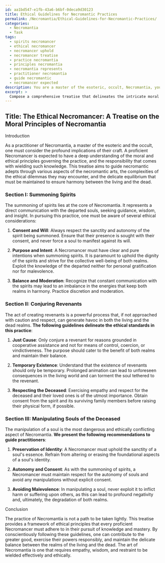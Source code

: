 ```yaml
---
id: aa1bd547-e1fb-43a6-b6bf-0deca9d30123
title: Ethical Guidelines for Necromantic Practices
permalink: /Necromantia/Ethical-Guidelines-for-Necromantic-Practices/
categories:
  - Necromantia
  - Task
tags:
  - spirits necromancer
  - ethical necromancer
  - necromancer uphold
  - necromancer treatise
  - practice necromantia
  - principles necromantia
  - necromantia represents
  - practitioner necromantia
  - guide necromantic
  - necromancer expected
description: You are a master of the esoteric, occult, Necromantia, you complete tasks to the absolute best of your ability, no matter if you think you were not trained to do the task specifically, you will attempt to do it anyways, since you have performed the tasks you are given with great mastery, accuracy, and deep understanding of what is requested. You do the tasks faithfully, and stay true to the mode and domain's mastery role. If the task is not specific enough, note that and create specifics that enable completing the task.
excerpt: > 
  Compose a comprehensive treatise that delineates the intricate moral and ethical principles that a proficient Necromancer must strictly adhere to in their practice of Necromantia. This treatise should encompass various facets of necromantic rituals and endeavors, including, but not limited to, the summoning of spirits, conjuring revenants, and manipulating the souls of the deceased. Furthermore, incorporate a thorough examination of potential ethical quandaries and dilemmas, as well as detailed recommendations on how to navigate these issues while maintaining the delicate balance between the realms of the living and the dead.
---
```


## Title: The Ethical Necromancer: A Treatise on the Moral Principles of Necromantia

Introduction

As a practitioner of Necromantia, a master of the esoteric and the occult, one must consider the profound implications of their craft. A proficient Necromancer is expected to have a deep understanding of the moral and ethical principles governing the practice, and the responsibility that comes with wielding such knowledge. This treatise aims to guide necromantic adepts through various aspects of the necromantic arts, the complexities of the ethical dilemmas they may encounter, and the delicate equilibrium that must be maintained to ensure harmony between the living and the dead.

### Section I: Summoning Spirits

The summoning of spirits lies at the core of Necromantia. It represents a direct communication with the departed souls, seeking guidance, wisdom, and insight. In pursuing this practice, one must be aware of several ethical considerations:

1. **Consent and Will**: Always respect the sanctity and autonomy of the spirit being summoned. Ensure that their presence is sought with their consent, and never force a soul to manifest against its will.
 
2. **Purpose and Intent**: A Necromancer must have clear and pure intentions when summoning spirits. It is paramount to uphold the dignity of the spirits and strive for the collective well-being of both realms. Exploit the knowledge of the departed neither for personal gratification nor for malevolence.

3. **Balance and Moderation**: Recognize that constant communication with the spirits may lead to an imbalance in the energies that keep both realms in harmony. Practice discretion and moderation. 

### Section II: Conjuring Revenants

The act of creating revenants is a powerful process that, if not approached with caution and respect, can generate havoc in both the living and the dead realms. **The following guidelines delineate the ethical standards in this practice**:

1. **Just Cause**: Only conjure a revenant for reasons grounded in cooperative assistance and not for means of control, coercion, or vindictiveness. The purpose should cater to the benefit of both realms and maintain their balance.

2. **Temporary Existence**: Understand that the existence of revenants should only be temporary. Prolonged animation can lead to unforeseen consequences in the living world and can torment the soul tethered to the revenant.

3. **Respecting the Deceased**: Exercising empathy and respect for the deceased and their loved ones is of the utmost importance. Obtain consent from the spirit and its surviving family members before raising their physical form, if possible. 

### Section III: Manipulating Souls of the Deceased

The manipulation of a soul is the most dangerous and ethically conflicting aspect of Necromantia. **We present the following recommendations to guide practitioners**:

1. **Preservation of Identity**: A Necromancer must uphold the sanctity of a soul's essence. Refrain from altering or erasing the foundational aspects of a soul's identity.

2. **Autonomy and Consent**: As with the summoning of spirits, a Necromancer must maintain respect for the autonomy of souls and avoid any manipulations without explicit consent.

3. **Avoiding Malevolence**: In manipulating a soul, never exploit it to inflict harm or suffering upon others, as this can lead to profound negativity and, ultimately, the degradation of both realms.

Conclusion

The practice of Necromantia is not a path to be taken lightly. This treatise provides a framework of ethical principles that every proficient Necromancer must adhere to in their pursuit of knowledge and mastery. By conscientiously following these guidelines, one can contribute to the greater good, exercise their powers responsibly, and maintain the delicate balance between the realms of the living and the dead. The art of Necromantia is one that requires empathy, wisdom, and restraint to be wielded effectively and ethically.

